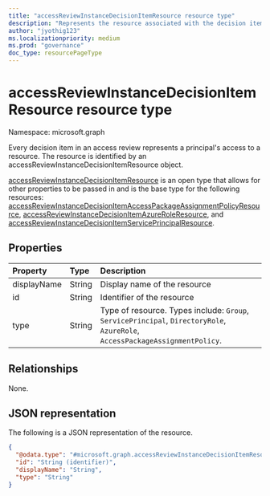 ```yaml
---
title: "accessReviewInstanceDecisionItemResource resource type"
description: "Represents the resource associated with the decision item."
author: "jyothig123"
ms.localizationpriority: medium
ms.prod: "governance"
doc_type: resourcePageType
---
```


# accessReviewInstanceDecisionItemResource resource type

Namespace: microsoft.graph

Every decision item in an access review represents a principal's access to a resource. The resource is identified by an accessReviewInstanceDecisionItemResource object. 

[accessReviewInstanceDecisionItemResource](accessreviewinstancedecisionitemresource.md) is an open type that allows for other properties to be passed in and is the base type for the following resources: [accessReviewInstanceDecisionItemAccessPackageAssignmentPolicyResource](accessreviewinstancedecisionitemaccesspackageassignmentpolicyresource.md), [accessReviewInstanceDecisionItemAzureRoleResource](accessreviewinstancedecisionitemazureroleresource.md), and [accessReviewInstanceDecisionItemServicePrincipalResource](accessreviewinstancedecisionitemserviceprincipalresource.md).

## Properties
|Property|Type|Description|
|:---|:---|:---|
|displayName|String|Display name of the resource|
|id|String|Identifier of the resource|
|type|String|Type of resource. Types include: `Group`, `ServicePrincipal`, `DirectoryRole`, `AzureRole`, `AccessPackageAssignmentPolicy`.|

## Relationships
None.

## JSON representation
The following is a JSON representation of the resource.
<!-- {
  "blockType": "resource",
  "@odata.type": "microsoft.graph.accessReviewInstanceDecisionItemResource"
}
-->
``` json
{
  "@odata.type": "#microsoft.graph.accessReviewInstanceDecisionItemResource",
  "id": "String (identifier)",
  "displayName": "String",
  "type": "String"
}
```

